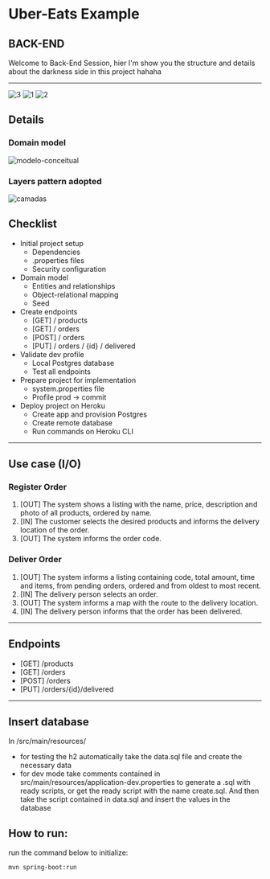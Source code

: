 # Uber-Eats Example
## BACK-END

Welcome to Back-End Session, hier I'm show you the structure and details about the darkness side in this project hahaha

-------------------------

![3](https://user-images.githubusercontent.com/59379254/103615178-e11c6800-4f08-11eb-9c72-75c64405859d.png)
![1](https://user-images.githubusercontent.com/59379254/103615180-e1b4fe80-4f08-11eb-8987-080de893bd34.png)
![2](https://user-images.githubusercontent.com/59379254/103615177-e083d180-4f08-11eb-858f-08dbecf40a29.png)

## Details
### Domain model
![modelo-conceitual](https://user-images.githubusercontent.com/59379254/103614771-242a0b80-4f08-11eb-9c73-deff3f990b48.png)

### Layers pattern adopted
![camadas](https://user-images.githubusercontent.com/59379254/103614806-3441eb00-4f08-11eb-800a-f69a21306064.png)

## Checklist
- Initial project setup
    - Dependencies
    - .properties files
    - Security configuration
- Domain model
    - Entities and relationships
    - Object-relational mapping
    - Seed
- Create endpoints
    - [GET] / products
    - [GET] / orders
    - [POST] / orders
    - [PUT] / orders / {id} / delivered
- Validate dev profile
    - Local Postgres database
    - Test all endpoints
- Prepare project for implementation
    - system.properties file
    - Profile prod -> commit
- Deploy project on Heroku
    - Create app and provision Postgres
    - Create remote database
    - Run commands on Heroku CLI

---------------

## Use case (I/O)
### Register Order
1. [OUT] The system shows a listing with the name, price, description and photo of all products, ordered by name.
1. [IN] The customer selects the desired products and informs the delivery location of the order.
1. [OUT] The system informs the order code.

### Deliver Order
1. [OUT] The system informs a listing containing code, total amount, time and items, from pending orders, ordered and from oldest to most recent.
1. [IN] The delivery person selects an order.
1. [OUT] The system informs a map with the route to the delivery location.
1. [IN] The delivery person informs that the order has been delivered.

---------------

## Endpoints
- [GET] /products
- [GET] /orders
- [POST] /orders
- [PUT] /orders/{id}/delivered

---------------

## Insert database
In /src/main/resources/ 
- for testing the h2 automatically take the data.sql file and create the necessary data
- for dev mode take comments contained in src/main/resources/application-dev.properties to generate a .sql with ready scripts, 
  or get the ready script with the name create.sql.
  And then take the script contained in data.sql and insert the values in the database 

## How to run:
run the command below to initialize:

```
mvn spring-boot:run
```

